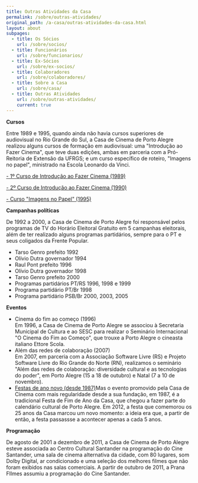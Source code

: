 ```yaml
---
title: Outras Atividades da Casa
permalink: /sobre/outras-atividades/
original_path: /a-casa/outras-atividades-da-casa.html
layout: about
subpages:
  - title: Os Sócios
    url: /sobre/socios/
  - title: Funcionários
    url: /sobre/funcionarios/
  - title: Ex-Sócios
    url: /sobre/ex-socios/
  - title: Colaboradores
    url: /sobre/colaboradores/
  - title: Sobre a Casa
    url: /sobre/casa/
  - title: Outras Atividades
    url: /sobre/outras-atividades/
    current: true
---
```

**Cursos**

Entre 1989 e 1995, quando ainda não havia cursos superiores de audiovisual no Rio Grande do Sul, a Casa de Cinema de Porto Alegre realizou alguns cursos de formação em audiovisual: uma "Introdução ao Fazer Cinema", que teve duas edições, ambas em parceria com a Pró-Reitoria de Extensão da UFRGS; e um curso específico de roteiro, "Imagens no papel", ministrado na Escola Leonardo da Vinci.

[\- 1º Curso de Introdução ao Fazer Cinema (1989)](https://www.casacinepoa.com.br/sobre/curso-1989)

[\- 2º Curso de Introdução ao Fazer Cinema (1990)](https://www.casacinepoa.com.br/sobre/curso-1990)

[\- Curso "Imagens no Papel" (1995)](https://www.casacinepoa.com.br/sobre/curso-1995)

**Campanhas políticas**

De 1992 a 2000, a Casa de Cinema de Porto Alegre foi responsável pelos programas de TV do Horário Eleitoral Gratuito em 5 campanhas eleitorais, além de ter realizado alguns programas partidários, sempre para o PT e seus coligados da Frente Popular.

* Tarso Genro prefeito 1992
* Olívio Dutra governador 1994
* Raul Pont prefeito 1996
* Olívio Dutra governador 1998
* Tarso Genro prefeito 2000
* Programas partidários PT/RS 1996, 1998 e 1999
* Programa partidário PT/Br 1998
* Programa partidário PSB/Br 2000, 2003, 2005

**Eventos**

* Cinema do fim ao começo (1996)\
  Em 1996, a Casa de Cinema de Porto Alegre se associou à Secretaria Municipal de Cultura e ao SESC para realizar o Seminário Internacional "O Cinema do Fim ao Começo", que trouxe a Porto Alegre o cineasta italiano Ettore Scola.
* Além das redes de colaboração (2007)\
  Em 2007, em parceria com a Associação Software Livre (RS) e Projeto Software Livre do Rio Grande do Norte (RN), realizamos o seminário "Além das redes de colaboração: diversidade cultural e as tecnologias do poder", em Porto Alegre (15 a 18 de outubro) e Natal (7 a 10 de novembro).
* [Festas de ano novo (desde 1987)](https://www.casacinepoa.com.br/sobre/festas)Mas o evento promovido pela Casa de Cinema com mais regularidade desde a sua fundação, em 1987, é a tradicional Festa de Fim de Ano da Casa, que chegou a fazer parte do calendário cultural de Porto Alegre. Em 2012, a festa que comemorou os 25 anos da Casa marcou um novo momento: a ideia era que, a partir de então, a festa passassse a acontecer apenas a cada 5 anos.

**Programação**

De agosto de 2001 a dezembro de 2011, a Casa de Cinema de Porto Alegre esteve associada ao Centro Cultural Santander na programação do Cine Santander, uma sala de cinema alternativa da cidade, com 80 lugares, som Dolby Digital, ar condicionado e uma seleção dos melhores filmes que não foram exibidos nas salas comerciais. A partir de outubro de 2011, a Prana FIlmes assumiu a programação do Cine Santander.